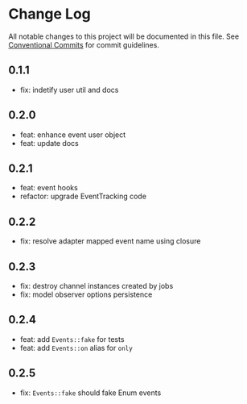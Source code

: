 # Change Log

All notable changes to this project will be documented in this file.
See [Conventional Commits](https://conventionalcommits.org) for commit guidelines.

## 0.1.1

- fix: indetify user util and docs

## 0.2.0

- feat: enhance event user object
- feat: update docs

## 0.2.1

- feat: event hooks
- refactor: upgrade EventTracking code

## 0.2.2

- fix: resolve adapter mapped event name using closure

## 0.2.3

- fix: destroy channel instances created by jobs
- fix: model observer options persistence

## 0.2.4

- feat: add `Events::fake` for tests
- feat: add `Events::on` alias for `only`

## 0.2.5

- fix: `Events::fake` should fake Enum events
